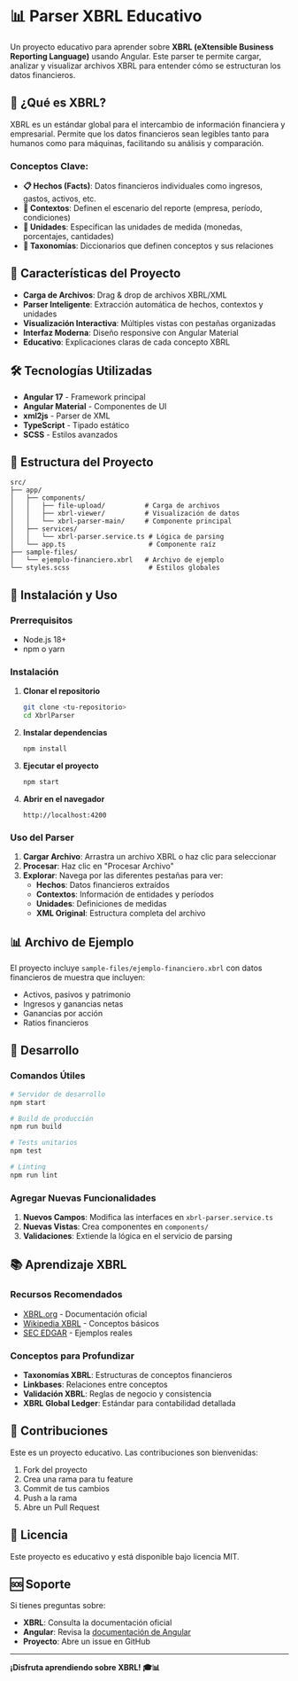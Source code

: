 # 📊 Parser XBRL Educativo

Un proyecto educativo para aprender sobre **XBRL (eXtensible Business Reporting Language)** usando Angular. Este parser te permite cargar, analizar y visualizar archivos XBRL para entender cómo se estructuran los datos financieros.

## 🎯 ¿Qué es XBRL?

XBRL es un estándar global para el intercambio de información financiera y empresarial. Permite que los datos financieros sean legibles tanto para humanos como para máquinas, facilitando su análisis y comparación.

### Conceptos Clave:

- **📋 Hechos (Facts)**: Datos financieros individuales como ingresos, gastos, activos, etc.
- **🏢 Contextos**: Definen el escenario del reporte (empresa, período, condiciones)
- **📏 Unidades**: Especifican las unidades de medida (monedas, porcentajes, cantidades)
- **🔗 Taxonomías**: Diccionarios que definen conceptos y sus relaciones

## 🚀 Características del Proyecto

- **Carga de Archivos**: Drag & drop de archivos XBRL/XML
- **Parser Inteligente**: Extracción automática de hechos, contextos y unidades
- **Visualización Interactiva**: Múltiples vistas con pestañas organizadas
- **Interfaz Moderna**: Diseño responsive con Angular Material
- **Educativo**: Explicaciones claras de cada concepto XBRL

## 🛠️ Tecnologías Utilizadas

- **Angular 17** - Framework principal
- **Angular Material** - Componentes de UI
- **xml2js** - Parser de XML
- **TypeScript** - Tipado estático
- **SCSS** - Estilos avanzados

## 📁 Estructura del Proyecto

```
src/
├── app/
│   ├── components/
│   │   ├── file-upload/          # Carga de archivos
│   │   ├── xbrl-viewer/          # Visualización de datos
│   │   └── xbrl-parser-main/     # Componente principal
│   ├── services/
│   │   └── xbrl-parser.service.ts # Lógica de parsing
│   └── app.ts                     # Componente raíz
├── sample-files/
│   └── ejemplo-financiero.xbrl   # Archivo de ejemplo
└── styles.scss                    # Estilos globales
```

## 🚀 Instalación y Uso

### Prerrequisitos
- Node.js 18+ 
- npm o yarn

### Instalación

1. **Clonar el repositorio**
   ```bash
   git clone <tu-repositorio>
   cd XbrlParser
   ```

2. **Instalar dependencias**
   ```bash
   npm install
   ```

3. **Ejecutar el proyecto**
   ```bash
   npm start
   ```

4. **Abrir en el navegador**
   ```
   http://localhost:4200
   ```

### Uso del Parser

1. **Cargar Archivo**: Arrastra un archivo XBRL o haz clic para seleccionar
2. **Procesar**: Haz clic en "Procesar Archivo" 
3. **Explorar**: Navega por las diferentes pestañas para ver:
   - **Hechos**: Datos financieros extraídos
   - **Contextos**: Información de entidades y períodos
   - **Unidades**: Definiciones de medidas
   - **XML Original**: Estructura completa del archivo

## 📊 Archivo de Ejemplo

El proyecto incluye `sample-files/ejemplo-financiero.xbrl` con datos financieros de muestra que incluyen:
- Activos, pasivos y patrimonio
- Ingresos y ganancias netas
- Ganancias por acción
- Ratios financieros

## 🔧 Desarrollo

### Comandos Útiles

```bash
# Servidor de desarrollo
npm start

# Build de producción
npm run build

# Tests unitarios
npm test

# Linting
npm run lint
```

### Agregar Nuevas Funcionalidades

1. **Nuevos Campos**: Modifica las interfaces en `xbrl-parser.service.ts`
2. **Nuevas Vistas**: Crea componentes en `components/`
3. **Validaciones**: Extiende la lógica en el servicio de parsing

## 📚 Aprendizaje XBRL

### Recursos Recomendados

- [XBRL.org](https://xbrl.org/) - Documentación oficial
- [Wikipedia XBRL](https://es.wikipedia.org/wiki/XBRL) - Conceptos básicos
- [SEC EDGAR](https://www.sec.gov/edgar/searchedgar/companysearch) - Ejemplos reales

### Conceptos para Profundizar

- **Taxonomías XBRL**: Estructuras de conceptos financieros
- **Linkbases**: Relaciones entre conceptos
- **Validación XBRL**: Reglas de negocio y consistencia
- **XBRL Global Ledger**: Estándar para contabilidad detallada

## 🤝 Contribuciones

Este es un proyecto educativo. Las contribuciones son bienvenidas:

1. Fork del proyecto
2. Crea una rama para tu feature
3. Commit de tus cambios
4. Push a la rama
5. Abre un Pull Request

## 📄 Licencia

Este proyecto es educativo y está disponible bajo licencia MIT.

## 🆘 Soporte

Si tienes preguntas sobre:
- **XBRL**: Consulta la documentación oficial
- **Angular**: Revisa la [documentación de Angular](https://angular.dev/)
- **Proyecto**: Abre un issue en GitHub

---

**¡Disfruta aprendiendo sobre XBRL! 🎓📊**

